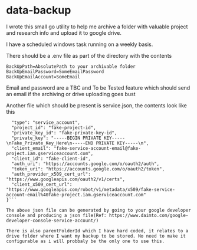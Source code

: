 # data-backup

I wrote this small go utility to help me archive a folder with valuable project and research info and upload it to google drive.

I have a scheduled windows task running on a weekly basis.

There should be a .env file as part of the directory with the contents

```
BackUpPath=AbsolutePath to your archivable folder
BackUpEmailPassword=SomeEmailPassword
BackUpEmailAccount=SomeEmail
```

Email and password are a TBC and To be Tested feature which should send an email if the archiving or drive uploading goes bust

Another file which should be present is service.json, the contents look like this

```{
  "type": "service_account",
  "project_id": "fake-project-id",
  "private_key_id": "fake-private-key-id",
  "private_key": "-----BEGIN PRIVATE KEY-----\nFake_Private_Key_Here\n-----END PRIVATE KEY-----\n",
  "client_email": "fake-service-account-email@fake-project.iam.gserviceaccount.com",
  "client_id": "fake-client-id",
  "auth_uri": "https://accounts.google.com/o/oauth2/auth",
  "token_uri": "https://accounts.google.com/o/oauth2/token",
  "auth_provider_x509_cert_url": "https://www.googleapis.com/oauth2/v1/certs",
  "client_x509_cert_url": "https://www.googleapis.com/robot/v1/metadata/x509/fake-service-account-email%40fake-project.iam.gserviceaccount.com"
}```

The above json file can be generated by going to your google developer console and producing a json file(Ref: https://www.daimto.com/google-developer-console-service-account/)

There is also parentFolderId which I have hard coded, it relates to a drive folder where I want my backup to be stored. No need to make it configurable as i will probbaly be the only one to use this.


